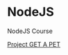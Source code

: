 # NodeJS
NodeJS Course

[Project GET A PET](https://github.com/NoScandalize/NodeJS/blob/main/15_GET_A_PET/Project%20Get%20a%20Pet%20916c5d490cd5450ea6161d259791d1c2.md)
